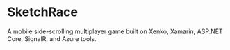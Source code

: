 # SketchRace
A mobile side-scrolling multiplayer game built on Xenko, Xamarin, ASP.NET Core, SignalR, and Azure tools.
